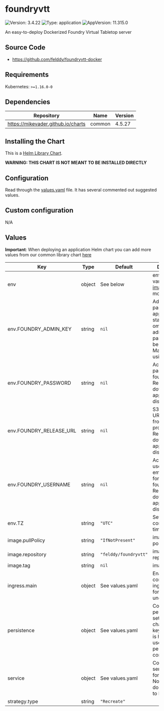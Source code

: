 # foundryvtt

![Version: 3.4.22](https://img.shields.io/badge/Version-3.4.22-informational?style=flat-square) ![Type: application](https://img.shields.io/badge/Type-application-informational?style=flat-square) ![AppVersion: 11.315.0](https://img.shields.io/badge/AppVersion-11.315.0-informational?style=flat-square)

An easy-to-deploy Dockerized Foundry Virtual Tabletop server

## Source Code

* <https://github.com/felddy/foundryvtt-docker>

## Requirements

Kubernetes: `>=1.16.0-0`

## Dependencies

| Repository | Name | Version |
|------------|------|---------|
| https://mikevader.github.io/charts | common | 4.5.27 |

## Installing the Chart

This is a [Helm Library Chart](https://helm.sh/docs/topics/library_charts/#helm).

**WARNING: THIS CHART IS NOT MEANT TO BE INSTALLED DIRECTLY**

## Configuration

Read through the [values.yaml](./values.yaml) file. It has several commented out suggested values.

## Custom configuration

N/A

## Values

**Important**: When deploying an application Helm chart you can add more values from our common library chart [here](https://github.com/mikevader/charts/tree/main/charts/library/common)

| Key | Type | Default | Description |
|-----|------|---------|-------------|
| env | object | See below | environment variables. See [image docs](https://github.com/felddy/foundryvtt-docker#environment-variables) for more details. |
| env.FOUNDRY_ADMIN_KEY | string | `nil` | Admin password to be applied at startup. If omitted the admin password will be cleared. May be set using secrets. |
| env.FOUNDRY_PASSWORD | string | `nil` | Account password for foundryvtt.com. Required for downloading an application distribution. |
| env.FOUNDRY_RELEASE_URL | string | `nil` | S3 pre-signed URL generate from the user's profile. Required for downloading an application distribution. |
| env.FOUNDRY_USERNAME | string | `nil` | Account username or email address for foundryvtt.com. Required for downloading an application distribution. |
| env.TZ | string | `"UTC"` | Set the container timezone |
| image.pullPolicy | string | `"IfNotPresent"` | image pull policy |
| image.repository | string | `"felddy/foundryvtt"` | image repository |
| image.tag | string | `nil` | image tag |
| ingress.main | object | See values.yaml | Enable and configure ingress settings for the chart under this key. |
| persistence | object | See values.yaml | Configure persistence settings for the chart under this key. Foundryvtt is hardcoded to use /data for its persistance for config |
| service | object | See values.yaml | Configures service settings for the chart. Normally this does not need to be modified. |
| strategy.type | string | `"Recreate"` |  |

